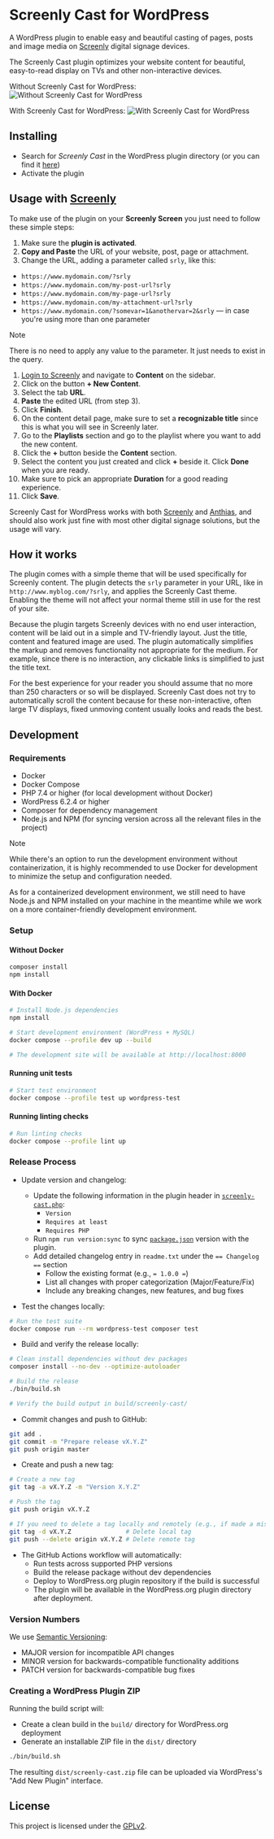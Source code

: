 # Screenly Cast for WordPress

A WordPress plugin to enable easy and beautiful casting of pages, posts and image
media on [Screenly](https://www.screenly.io) digital signage devices.

The Screenly Cast plugin optimizes your website content for beautiful,
easy-to-read display on TVs and other non-interactive devices.

Without Screenly Cast for WordPress:
![Without Screenly Cast for WordPress](/assets/screenshot-1.png)

With Screenly Cast for WordPress:
![With Screenly Cast for WordPress](/assets/screenshot-2.png)

## Installing

* Search for *Screenly Cast* in the WordPress plugin directory (or you can find it
  [here](https://wordpress.org/plugins/screenly-cast/))
* Activate the plugin

## Usage with [Screenly](https://www.screenly.io)

To make use of the plugin on your **Screenly Screen** you just need to follow
these simple steps:

1. Make sure the **plugin is activated**.
1. **Copy and Paste** the URL of your website, post, page or attachment.
1. Change the URL, adding a parameter called `srly`, like this:
  * `https://www.mydomain.com/?srly`
  * `https://www.mydomain.com/my-post-url?srly`
  * `https://www.mydomain.com/my-page-url?srly`
  * `https://www.mydomain.com/my-attachment-url?srly`
  * `https://www.mydomain.com/?somevar=1&anothervar=2&srly` &mdash; in case you're
    using more than one parameter

  > [!NOTE]
  > There is no need to apply any value to the parameter. It just needs to exist in the query.

1. [Login to Screenly](https://login.screenlyapp.com) and navigate to **Content**
   on the sidebar.
1. Click on the button **+ New Content**.
1. Select the tab **URL**.
1. **Paste** the edited URL (from step 3).
1. Click **Finish**.
1. On the content detail page, make sure to set a **recognizable title** since this
   is what you will see in Screenly later.
1. Go to the **Playlists** section and go to the playlist where you want to add
    the new content.
1. Click the **+** button beside the **Content** section.
1. Select the content you just created and click **+** beside it. Click **Done**
    when you are ready.
1. Make sure to pick an appropriate **Duration** for a good reading experience.
1. Click **Save**.

Screenly Cast for WordPress works with both [Screenly](https://www.screenly.io)
and [Anthias](https://anthias.screenly.io/), and should also work just fine with
most other digital signage solutions, but the usage will vary.

## How it works

The plugin comes with a simple theme that will be used specifically for Screenly
content. The plugin detects the `srly` parameter in your URL, like in
`http://www.myblog.com/?srly`, and applies the Screenly Cast theme. Enabling the
theme will not affect your normal theme still in use for the rest of your site.

Because the plugin targets Screenly devices with no end user interaction, content
will be laid out in a simple and TV-friendly layout. Just the title, content and
featured image are used. The plugin automatically simplifies the markup and
removes functionality not appropriate for the medium. For example, since there is
no interaction, any clickable links is simplified to just the title text.

For the best experience for your reader you should assume that no more than 250
characters or so will be displayed. Screenly Cast does not try to automatically
scroll the content because for these non-interactive, often large TV displays,
fixed unmoving content usually looks and reads the best.

## Development

### Requirements

* Docker
* Docker Compose
* PHP 7.4 or higher (for local development without Docker)
* WordPress 6.2.4 or higher
* Composer for dependency management
* Node.js and NPM (for syncing version across all the relevant files in the project)

> [!NOTE]
> While there's an option to run the development environment without containerization,
> it is highly recommended to use Docker for development to minimize the setup and
> configuration needed.
>
> As for a containerized development environment, we still need to have Node.js and
> NPM installed on your machine in the meantime while we work on a more container-friendly
> development environment.

### Setup

#### Without Docker

```bash
composer install
npm install
```

#### With Docker

```bash
# Install Node.js dependencies
npm install

# Start development environment (WordPress + MySQL)
docker compose --profile dev up --build

# The development site will be available at http://localhost:8000
```

#### Running unit tests

```bash
# Start test environment
docker compose --profile test up wordpress-test
```

#### Running linting checks

```bash
# Run linting checks
docker compose --profile lint up
```

### Release Process

* Update version and changelog:
  * Update the following information in the plugin header in [`screenly-cast.php`](/screenly-cast/screenly-cast.php):
    * `Version`
    * `Requires at least`
    * `Requires PHP`
  * Run `npm run version:sync` to sync [`package.json`](/package.json) version with the plugin.
  * Add detailed changelog entry in `readme.txt` under the `== Changelog ==`
    section
    * Follow the existing format (e.g., `= 1.0.0 =`)
    * List all changes with proper categorization (Major/Feature/Fix)
    * Include any breaking changes, new features, and bug fixes

* Test the changes locally:

```bash
# Run the test suite
docker compose run --rm wordpress-test composer test
```

* Build and verify the release locally:

```bash
# Clean install dependencies without dev packages
composer install --no-dev --optimize-autoloader

# Build the release
./bin/build.sh

# Verify the build output in build/screenly-cast/
```

* Commit changes and push to GitHub:

```bash
git add .
git commit -m "Prepare release vX.Y.Z"
git push origin master
```

* Create and push a new tag:

```bash
# Create a new tag
git tag -a vX.Y.Z -m "Version X.Y.Z"

# Push the tag
git push origin vX.Y.Z

# If you need to delete a tag locally and remotely (e.g., if made a mistake):
git tag -d vX.Y.Z               # Delete local tag
git push --delete origin vX.Y.Z # Delete remote tag
```

* The GitHub Actions workflow will automatically:
  * Run tests across supported PHP versions
  * Build the release package without dev dependencies
  * Deploy to WordPress.org plugin repository if the build is successful
  * The plugin will be available in the WordPress.org plugin directory after
     deployment.

### Version Numbers

We use [Semantic Versioning](https://semver.org/):

* MAJOR version for incompatible API changes
* MINOR version for backwards-compatible functionality additions
* PATCH version for backwards-compatible bug fixes

### Creating a WordPress Plugin ZIP

Running the build script will:

* Create a clean build in the `build/` directory for WordPress.org deployment
* Generate an installable ZIP file in the `dist/` directory

```bash
./bin/build.sh
```

The resulting `dist/screenly-cast.zip` file can be uploaded via WordPress's "Add New Plugin" interface.

## License

This project is licensed under the [GPLv2](/LICENSE).
